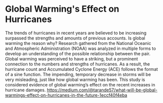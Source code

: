 # Global Warming's Effect on Hurricanes
The trends of hurricanes in recent years are believed to be increasing surpassed the strengths and amounts of previous accounts. Is global warming the reason why? Research gathered from the National Oceanic and Atmospheric Administration (NOAA) was analyzed in multiple forms to develop an understanding of the possible relationship between the pair. Global warming was perceived to have a striking, but a prominent connection to the numbers and strengths of hurricanes. As a result, the hurricane count and Accumulated Cyclone Energy (ACE) follows the format of a sine function. The impending, temporary decrease in storms will be very misleading, just like how global warming has been. This study is considered evidence of global warming’s effect on the recent increases in hurricane damages.
https://medium.com/@tarande57/what-will-be-global-warmings-effect-on-hurricanes-in-the-future-1eccf40f4eba
